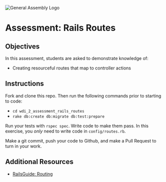 ![General Assembly Logo](http://i.imgur.com/ke8USTq.png)

# Assessment: Rails Routes

## Objectives

In this assessment, students are asked to demonstrate knowledge of:

- Creating resourceful routes that map to controller actions

## Instructions

Fork and clone this repo. Then run the following commands prior to starting to code:

- `cd wdi_2_assessment_rails_routes`
- `rake db:create db:migrate db:test:prepare`

Run your tests with `rspec spec`. Write code to make them pass. In this exercise, you *only* need to write code in `config/routes.rb`.

Make a git commit, push your code to Github, and make a Pull Request to turn in your work.

## Additional Resources

- [RailsGuide: Routing](http://guides.rubyonrails.org/routing.html)

